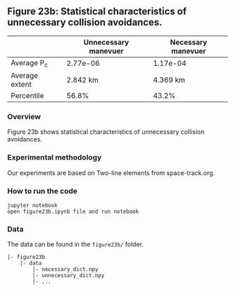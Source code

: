 ## Figure 23b: Statistical characteristics of unnecessary collision avoidances.

<table>
<thead>
  <tr>
    <th></th>
    <th> Unnecessary manevuer</th>
    <th> Necessary manevuer</th>
  </tr>
</thead>
<tbody>
  <tr>
    <td>Average P<sub>c</sub></td>
    <td>2.77e-06</td>
    <td>1.17e-04</td>
  </tr>
  <tr>
    <td>Average extent</td>
    <td>2.842 km</td>
    <td>4.369 km</td>
  </tr>
  <tr>
    <td>Percentile</td>
    <td>56.8%</td>
    <td>43.2%</td>
  </tr>
</tbody>
</table>

### Overview
Figure 23b shows statistical characteristics of unnecessary collision avoidances.


### Experimental methodology
Our experiments are based on Two-line elements from space-track.org.


### How to run the code
```
jupyter notebook
open figure23b.ipynb file and run notebook
```

### Data
The data can be found in the `figure23b/` folder.

	|- figure23b
		|- data
			|- necessary_dict.npy
			|- unnecessary_dict.npy
			|- ...
